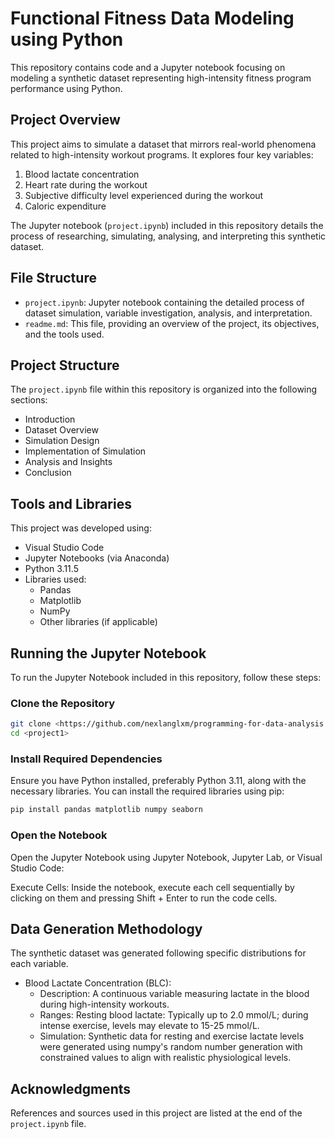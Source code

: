 # Functional Fitness Data Modeling using Python

This repository contains code and a Jupyter notebook focusing on modeling a synthetic dataset representing high-intensity fitness program performance using Python.

## Project Overview

This project aims to simulate a dataset that mirrors real-world phenomena related to high-intensity workout programs. It explores four key variables:

1. Blood lactate concentration
2. Heart rate during the workout
3. Subjective difficulty level experienced during the workout
4. Caloric expenditure

The Jupyter notebook (`project.ipynb`) included in this repository details the process of researching, simulating, analysing, and interpreting this synthetic dataset.

## File Structure

- `project.ipynb`: Jupyter notebook containing the detailed process of dataset simulation, variable investigation, analysis, and interpretation.
- `readme.md`: This file, providing an overview of the project, its objectives, and the tools used.

## Project Structure

The `project.ipynb` file within this repository is organized into the following sections:

- Introduction
- Dataset Overview
- Simulation Design
- Implementation of Simulation
- Analysis and Insights
- Conclusion

## Tools and Libraries

This project was developed using:

- Visual Studio Code
- Jupyter Notebooks (via Anaconda)
- Python 3.11.5
- Libraries used:
  - Pandas
  - Matplotlib
  - NumPy
  - Other libraries (if applicable)

## Running the Jupyter Notebook

To run the Jupyter Notebook included in this repository, follow these steps:

### Clone the Repository

```bash
git clone <https://github.com/nexlanglxm/programming-for-data-analysis.git>
cd <project1>
```

### Install Required Dependencies

Ensure you have Python installed, preferably Python 3.11, along with the necessary libraries. You can install the required libraries using pip:

```bash
pip install pandas matplotlib numpy seaborn
```

### Open the Notebook

Open the Jupyter Notebook using Jupyter Notebook, Jupyter Lab, or Visual Studio Code:

Execute Cells:
Inside the notebook, execute each cell sequentially by clicking on them and pressing Shift + Enter to run the code cells.

## Data Generation Methodology

The synthetic dataset was generated following specific distributions for each variable.

- Blood Lactate Concentration (BLC):
  - Description: A continuous variable measuring lactate in the blood during high-intensity workouts.
  - Ranges: Resting blood lactate: Typically up to 2.0 mmol/L; during intense exercise, levels may elevate to 15-25 mmol/L.
  - Simulation: Synthetic data for resting and exercise lactate levels were generated using numpy's random number generation with constrained values to align with realistic physiological levels.

## Acknowledgments

References and sources used in this project are listed at the end of the `project.ipynb` file.
